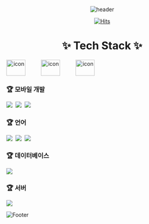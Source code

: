 <div align="center">

![header](https://capsule-render.vercel.app/api?type=waving&color=348fdf&height=150&animation=twinkling)

[![Hits](https://hits.seeyoufarm.com/api/count/incr/badge.svg?url=https%3A%2F%2Fgithub.com%2FBossMG-github&count_bg=%233DBCC8&title_bg=%23000000&icon=&icon_color=%23E7E7E7&title=GITHUB&edge_flat=false)](https://hits.seeyoufarm.com)

<h1>✨ Tech Stack ✨</h1>

<div style="display: flex;">
  <img src="https://techstack-generator.vercel.app/github-icon.svg" alt="icon" width="50" style="width: 50px; height: 42px; margin-right: 41px;" />
  <img src="https://techstack-generator.vercel.app/java-icon.svg" alt="icon" width="50" style="width: 50px; height: 42px; margin-right: 41px;" />
  <img src="https://techstack-generator.vercel.app/csharp-icon.svg" alt="icon" width="50" style="width: 50px; height: 42px;" />
</div>

<div style="display:flex; flex-direction:column; align-items:flex-start;">
  
<!-- Mobile -->
### 🏆 모바일 개발
<div>
  <img src="https://img.shields.io/badge/Android-3DDC84?style=flat-square&logo=Android&logoColor=white"/>&nbsp
  <img src="https://img.shields.io/badge/Flutter-02569B?style=flat-square&logo=Flutter&logoColor=white"/>&nbsp
  <img src="https://img.shields.io/badge/Dart-0175C2?style=flat-square&logo=Dart&logoColor=white"/>&nbsp
</div>

<!-- 언어 -->
### 🏆 언어
<div>
  <img src="https://img.shields.io/badge/Java-007396?style=flat-square&logo=Java&logoColor=white"/>&nbsp
  <img src="https://img.shields.io/badge/Kotlin-0095D5?style=flat-square&logo=Kotlin&logoColor=white"/>&nbsp
  <img src="https://img.shields.io/badge/Dart-0175C2?style=flat-square&logo=Dart&logoColor=white"/>&nbsp
</div>

<!-- 데이터베이스 -->
### 🏆 데이터베이스 
<div>
  <img src="https://img.shields.io/badge/mysql-4479A1?style=for-the-badge&logo=mysql&logoColor=white"> 
</div>

<!-- 서버 -->
### 🏆 서버
<div>
  <img src="https://img.shields.io/badge/linux-FCC624?style=for-the-badge&logo=linux&logoColor=black"> 
</div>

</div>

</div>

![Footer](https://capsule-render.vercel.app/api?type=waving&color=348fdf&height=150&animation=twinkling&section=footer)
